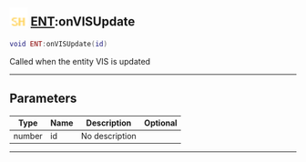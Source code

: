 ## <img src="../../.gitbook/assets/shared.png" width="32" height="32" /> [ENT](../ent/README.md):onVISUpdate

```lua
void ENT:onVISUpdate(id)
```

Called when the entity VIS is updated<br>

-----------------
## Parameters

| Type   | Name | Description | Optional |
| ------ | ---- | ----------- | -------: |
| number | id | No description |  |


--------